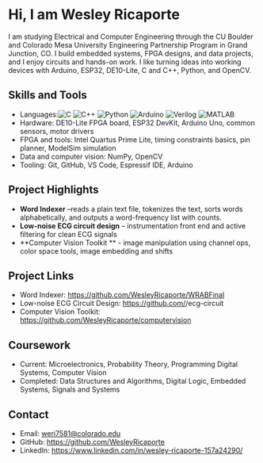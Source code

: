 # Hi, I am Wesley Ricaporte

I am studying Electrical and Computer Engineering through the CU Boulder and Colorado Mesa University Engineering Partnership Program in Grand Junction, CO. I build embedded systems, FPGA designs, and data projects, and I enjoy circuits and hands-on work. I like turning ideas into working devices with Arduino, ESP32, DE10-Lite, C and C++, Python, and OpenCV.

## Skills and Tools
- Languages:![C]([https://img.shields.io/badge/Code-C-blue?logo=c](https://img.shields.io/badge/Code-C-blue?logo=c))  
![C++]([https://img.shields.io/badge/Code-C++-blue?logo=cplusplus](https://img.shields.io/badge/Code-C++-blue?logo=cplusplus))  
![Python]([https://img.shields.io/badge/Code-Python-yellow?logo=python](https://img.shields.io/badge/Code-Python-yellow?logo=python))  
![Arduino]([https://img.shields.io/badge/Hardware-Arduino-00979D?logo=arduino&logoColor=white](https://img.shields.io/badge/Hardware-Arduino-00979D?logo=arduino&logoColor=white))  
![Verilog]([https://img.shields.io/badge/HDL-Verilog-red](https://img.shields.io/badge/HDL-Verilog-red))  
![MATLAB]([https://img.shields.io/badge/Tool-MATLAB-orange?logo=mathworks](https://img.shields.io/badge/Tool-MATLAB-orange?logo=mathworks))
- Hardware: DE10-Lite FPGA board, ESP32 DevKit, Arduino Uno, common sensors, motor drivers
- FPGA and tools: Intel Quartus Prime Lite, timing constraints basics, pin planner, ModelSim simulation
- Data and computer vision: NumPy, OpenCV
- Tooling: Git, GitHub, VS Code, Espressif IDE, Arduino

## Project Highlights
- **Word Indexer** –reads a plain text file, tokenizes the text, sorts words alphabetically, and outputs a word-frequency list with counts.
- **Low-noise ECG circuit design** – instrumentation front end and active filtering for clean ECG signals
- **Computer Vision Toolkit ** - image manipulation using channel ops, color space tools, image embedding and shifts

## Project Links
- Word Indexer: https://github.com/WesleyRicaporte/WRABFinal
- Low-noise ECG Circuit Design: https://github.com/<username>/ecg-circuit
- Computer Vision Toolkit: https://github.com/WesleyRicaporte/computervision


## Coursework
- Current: Microelectronics, Probability Theory, Programming Digital Systems, Computer Vision
- Completed: Data Structures and Algorithms, Digital Logic, Embedded Systems, Signals and Systems

## Contact
- Email: weri7581@colorado.edu
- GitHub: https://github.com/WesleyRicaporte
- LinkedIn: https://www.linkedin.com/in/wesley-ricaporte-157a24290/

